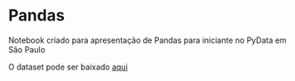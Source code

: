 # Pandas


Notebook criado para apresentação de Pandas para iniciante no PyData em São Paulo

O dataset pode ser baixado [aqui](https://www.kaggle.com/currie32/crimes-in-chicago)
